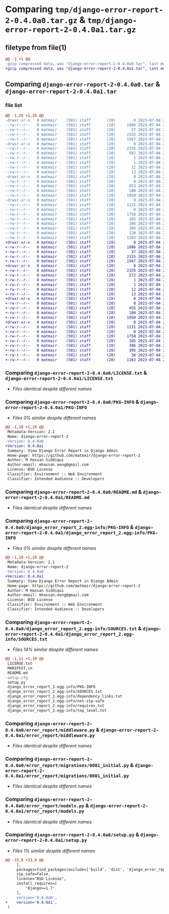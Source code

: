 # Comparing `tmp/django-error-report-2-0.4.0a0.tar.gz` & `tmp/django-error-report-2-0.4.0a1.tar.gz`

## filetype from file(1)

```diff
@@ -1 +1 @@
-gzip compressed data, was "django-error-report-2-0.4.0a0.tar", last modified: Tue Jul  4 21:33:38 2023, max compression
+gzip compressed data, was "django-error-report-2-0.4.0a1.tar", last modified: Tue Jul  4 22:00:05 2023, max compression
```

## Comparing `django-error-report-2-0.4.0a0.tar` & `django-error-report-2-0.4.0a1.tar`

### file list

```diff
@@ -1,26 +1,26 @@
-drwxr-xr-x   0 matmair    (501) staff       (20)        0 2023-07-04 21:33:38.346313 django-error-report-2-0.4.0a0/
--rw-r--r--   0 matmair    (501) staff       (20)     1086 2023-07-04 20:58:50.000000 django-error-report-2-0.4.0a0/LICENSE.txt
--rw-r--r--   0 matmair    (501) staff       (20)       37 2023-07-04 20:58:50.000000 django-error-report-2-0.4.0a0/MANIFEST.in
--rw-r--r--   0 matmair    (501) staff       (20)     2155 2023-07-04 21:33:38.346437 django-error-report-2-0.4.0a0/PKG-INFO
--rw-r--r--   0 matmair    (501) staff       (20)     1567 2023-07-04 21:07:36.000000 django-error-report-2-0.4.0a0/README.md
-drwxr-xr-x   0 matmair    (501) staff       (20)        0 2023-07-04 21:33:38.343449 django-error-report-2-0.4.0a0/django_error_report_2.egg-info/
--rw-r--r--   0 matmair    (501) staff       (20)     2155 2023-07-04 21:33:38.000000 django-error-report-2-0.4.0a0/django_error_report_2.egg-info/PKG-INFO
--rw-r--r--   0 matmair    (501) staff       (20)      582 2023-07-04 21:33:38.000000 django-error-report-2-0.4.0a0/django_error_report_2.egg-info/SOURCES.txt
--rw-r--r--   0 matmair    (501) staff       (20)        1 2023-07-04 21:33:38.000000 django-error-report-2-0.4.0a0/django_error_report_2.egg-info/dependency_links.txt
--rw-r--r--   0 matmair    (501) staff       (20)        1 2023-07-04 21:03:03.000000 django-error-report-2-0.4.0a0/django_error_report_2.egg-info/not-zip-safe
--rw-r--r--   0 matmair    (501) staff       (20)       12 2023-07-04 21:33:38.000000 django-error-report-2-0.4.0a0/django_error_report_2.egg-info/requires.txt
--rw-r--r--   0 matmair    (501) staff       (20)       13 2023-07-04 21:33:38.000000 django-error-report-2-0.4.0a0/django_error_report_2.egg-info/top_level.txt
-drwxr-xr-x   0 matmair    (501) staff       (20)        0 2023-07-04 21:33:38.345695 django-error-report-2-0.4.0a0/error_report/
--rw-r--r--   0 matmair    (501) staff       (20)        0 2023-07-04 20:58:50.000000 django-error-report-2-0.4.0a0/error_report/__init__.py
--rw-r--r--   0 matmair    (501) staff       (20)      853 2023-07-04 20:58:50.000000 django-error-report-2-0.4.0a0/error_report/admin.py
--rw-r--r--   0 matmair    (501) staff       (20)      180 2023-07-04 20:58:50.000000 django-error-report-2-0.4.0a0/error_report/apps.py
--rw-r--r--   0 matmair    (501) staff       (20)     1050 2023-07-04 20:58:50.000000 django-error-report-2-0.4.0a0/error_report/middleware.py
-drwxr-xr-x   0 matmair    (501) staff       (20)        0 2023-07-04 21:33:38.346164 django-error-report-2-0.4.0a0/error_report/migrations/
--rw-r--r--   0 matmair    (501) staff       (20)     1131 2023-07-04 20:58:50.000000 django-error-report-2-0.4.0a0/error_report/migrations/0001_initial.py
--rw-r--r--   0 matmair    (501) staff       (20)        0 2023-07-04 20:58:50.000000 django-error-report-2-0.4.0a0/error_report/migrations/__init__.py
--rw-r--r--   0 matmair    (501) staff       (20)     1750 2023-07-04 20:58:50.000000 django-error-report-2-0.4.0a0/error_report/models.py
--rw-r--r--   0 matmair    (501) staff       (20)      105 2023-07-04 20:58:50.000000 django-error-report-2-0.4.0a0/error_report/settings.py
--rw-r--r--   0 matmair    (501) staff       (20)      306 2023-07-04 20:58:50.000000 django-error-report-2-0.4.0a0/error_report/urls.py
--rw-r--r--   0 matmair    (501) staff       (20)      395 2023-07-04 20:58:50.000000 django-error-report-2-0.4.0a0/error_report/views.py
--rw-r--r--   0 matmair    (501) staff       (20)      120 2023-07-04 21:33:38.346747 django-error-report-2-0.4.0a0/setup.cfg
--rw-r--r--   0 matmair    (501) staff       (20)     1163 2023-07-04 21:33:26.000000 django-error-report-2-0.4.0a0/setup.py
+drwxr-xr-x   0 matmair    (501) staff       (20)        0 2023-07-04 22:00:05.199095 django-error-report-2-0.4.0a1/
+-rw-r--r--   0 matmair    (501) staff       (20)     1086 2023-07-04 20:58:50.000000 django-error-report-2-0.4.0a1/LICENSE.txt
+-rw-r--r--   0 matmair    (501) staff       (20)       37 2023-07-04 20:58:50.000000 django-error-report-2-0.4.0a1/MANIFEST.in
+-rw-r--r--   0 matmair    (501) staff       (20)     2155 2023-07-04 22:00:05.198884 django-error-report-2-0.4.0a1/PKG-INFO
+-rw-r--r--   0 matmair    (501) staff       (20)     1567 2023-07-04 21:07:36.000000 django-error-report-2-0.4.0a1/README.md
+drwxr-xr-x   0 matmair    (501) staff       (20)        0 2023-07-04 22:00:05.193822 django-error-report-2-0.4.0a1/django_error_report_2.egg-info/
+-rw-r--r--   0 matmair    (501) staff       (20)     2155 2023-07-04 22:00:05.000000 django-error-report-2-0.4.0a1/django_error_report_2.egg-info/PKG-INFO
+-rw-r--r--   0 matmair    (501) staff       (20)      572 2023-07-04 22:00:05.000000 django-error-report-2-0.4.0a1/django_error_report_2.egg-info/SOURCES.txt
+-rw-r--r--   0 matmair    (501) staff       (20)        1 2023-07-04 22:00:05.000000 django-error-report-2-0.4.0a1/django_error_report_2.egg-info/dependency_links.txt
+-rw-r--r--   0 matmair    (501) staff       (20)        1 2023-07-04 21:03:03.000000 django-error-report-2-0.4.0a1/django_error_report_2.egg-info/not-zip-safe
+-rw-r--r--   0 matmair    (501) staff       (20)       12 2023-07-04 22:00:05.000000 django-error-report-2-0.4.0a1/django_error_report_2.egg-info/requires.txt
+-rw-r--r--   0 matmair    (501) staff       (20)       13 2023-07-04 22:00:05.000000 django-error-report-2-0.4.0a1/django_error_report_2.egg-info/top_level.txt
+drwxr-xr-x   0 matmair    (501) staff       (20)        0 2023-07-04 22:00:05.196260 django-error-report-2-0.4.0a1/error_report/
+-rw-r--r--   0 matmair    (501) staff       (20)        0 2023-07-04 20:58:50.000000 django-error-report-2-0.4.0a1/error_report/__init__.py
+-rw-r--r--   0 matmair    (501) staff       (20)      955 2023-07-04 21:59:36.000000 django-error-report-2-0.4.0a1/error_report/admin.py
+-rw-r--r--   0 matmair    (501) staff       (20)      180 2023-07-04 20:58:50.000000 django-error-report-2-0.4.0a1/error_report/apps.py
+-rw-r--r--   0 matmair    (501) staff       (20)     1050 2023-07-04 20:58:50.000000 django-error-report-2-0.4.0a1/error_report/middleware.py
+drwxr-xr-x   0 matmair    (501) staff       (20)        0 2023-07-04 22:00:05.198595 django-error-report-2-0.4.0a1/error_report/migrations/
+-rw-r--r--   0 matmair    (501) staff       (20)     1131 2023-07-04 20:58:50.000000 django-error-report-2-0.4.0a1/error_report/migrations/0001_initial.py
+-rw-r--r--   0 matmair    (501) staff       (20)        0 2023-07-04 20:58:50.000000 django-error-report-2-0.4.0a1/error_report/migrations/__init__.py
+-rw-r--r--   0 matmair    (501) staff       (20)     1750 2023-07-04 20:58:50.000000 django-error-report-2-0.4.0a1/error_report/models.py
+-rw-r--r--   0 matmair    (501) staff       (20)      105 2023-07-04 20:58:50.000000 django-error-report-2-0.4.0a1/error_report/settings.py
+-rw-r--r--   0 matmair    (501) staff       (20)      306 2023-07-04 20:58:50.000000 django-error-report-2-0.4.0a1/error_report/urls.py
+-rw-r--r--   0 matmair    (501) staff       (20)      395 2023-07-04 20:58:50.000000 django-error-report-2-0.4.0a1/error_report/views.py
+-rw-r--r--   0 matmair    (501) staff       (20)       38 2023-07-04 22:00:05.199156 django-error-report-2-0.4.0a1/setup.cfg
+-rw-r--r--   0 matmair    (501) staff       (20)     1163 2023-07-04 21:53:56.000000 django-error-report-2-0.4.0a1/setup.py
```

### Comparing `django-error-report-2-0.4.0a0/LICENSE.txt` & `django-error-report-2-0.4.0a1/LICENSE.txt`

 * *Files identical despite different names*

### Comparing `django-error-report-2-0.4.0a0/PKG-INFO` & `django-error-report-2-0.4.0a1/PKG-INFO`

 * *Files 0% similar despite different names*

```diff
@@ -1,10 +1,10 @@
 Metadata-Version: 2.1
 Name: django-error-report-2
-Version: 0.4.0a0
+Version: 0.4.0a1
 Summary: View Django Error Report in Django Admin
 Home-page: https://github.com/matmair/django-error-report-2
 Author: M Hassan Siddiqui
 Author-email: mhassan.eeng@gmail.com
 License: BSD License
 Classifier: Environment :: Web Environment
 Classifier: Intended Audience :: Developers
```

### Comparing `django-error-report-2-0.4.0a0/README.md` & `django-error-report-2-0.4.0a1/README.md`

 * *Files identical despite different names*

### Comparing `django-error-report-2-0.4.0a0/django_error_report_2.egg-info/PKG-INFO` & `django-error-report-2-0.4.0a1/django_error_report_2.egg-info/PKG-INFO`

 * *Files 0% similar despite different names*

```diff
@@ -1,10 +1,10 @@
 Metadata-Version: 2.1
 Name: django-error-report-2
-Version: 0.4.0a0
+Version: 0.4.0a1
 Summary: View Django Error Report in Django Admin
 Home-page: https://github.com/matmair/django-error-report-2
 Author: M Hassan Siddiqui
 Author-email: mhassan.eeng@gmail.com
 License: BSD License
 Classifier: Environment :: Web Environment
 Classifier: Intended Audience :: Developers
```

### Comparing `django-error-report-2-0.4.0a0/django_error_report_2.egg-info/SOURCES.txt` & `django-error-report-2-0.4.0a1/django_error_report_2.egg-info/SOURCES.txt`

 * *Files 14% similar despite different names*

```diff
@@ -1,11 +1,10 @@
 LICENSE.txt
 MANIFEST.in
 README.md
-setup.cfg
 setup.py
 django_error_report_2.egg-info/PKG-INFO
 django_error_report_2.egg-info/SOURCES.txt
 django_error_report_2.egg-info/dependency_links.txt
 django_error_report_2.egg-info/not-zip-safe
 django_error_report_2.egg-info/requires.txt
 django_error_report_2.egg-info/top_level.txt
```

### Comparing `django-error-report-2-0.4.0a0/error_report/middleware.py` & `django-error-report-2-0.4.0a1/error_report/middleware.py`

 * *Files identical despite different names*

### Comparing `django-error-report-2-0.4.0a0/error_report/migrations/0001_initial.py` & `django-error-report-2-0.4.0a1/error_report/migrations/0001_initial.py`

 * *Files identical despite different names*

### Comparing `django-error-report-2-0.4.0a0/error_report/models.py` & `django-error-report-2-0.4.0a1/error_report/models.py`

 * *Files identical despite different names*

### Comparing `django-error-report-2-0.4.0a0/setup.py` & `django-error-report-2-0.4.0a1/setup.py`

 * *Files 1% similar despite different names*

```diff
@@ -33,9 +33,9 @@
     ],
     packages=find_packages(exclude=['build', 'dist', 'django_error_report.egg-info']),
     zip_safe=False,
     license="BSD License",
     install_requires=[
         'Django>=1.7'
     ],
-    version='0.4.0a0',
+    version='0.4.0a1',
 )
```

